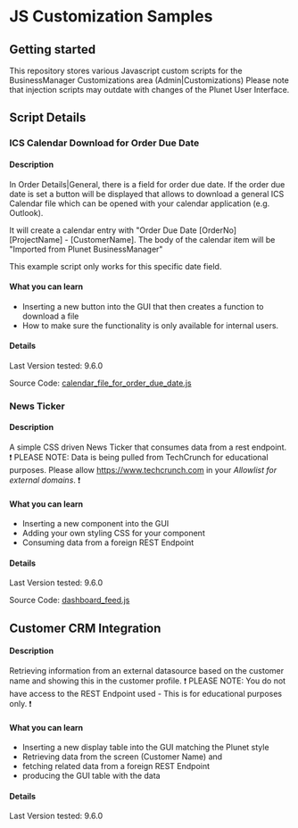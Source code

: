 # JS Customization Samples
## Getting started
This repository stores various Javascript custom scripts for the BusinessManager Customizations area (Admin|Customizations) Please note that injection scripts may outdate with changes of the Plunet User Interface.

## Script Details

### ICS Calendar Download for Order Due Date
#### Description
In Order Details|General, there is a field for order due date. If the order due date is set a button will be displayed that allows to download a general ICS Calendar file which can be opened with your calendar application (e.g. Outlook).

It will create a calendar entry with "Order Due Date [OrderNo] [ProjectName] - [CustomerName]. The body of the calendar item will be "Imported from Plunet BusinessManager"

This example script only works for this specific date field.

#### What you can learn
- Inserting a new button into the GUI that then creates a function to download a file
- How to make sure the functionality is only available for internal users.

#### Details
Last Version tested: 9.6.0

Source Code: [calendar_file_for_order_due_date.js](https://github.com/PlunetBusinessManager/JS-Customization-Samples/blob/main/calendar_file_for_order_due_date.js "calendar_file_for_order_due_date.js")

### News Ticker
#### Description
A simple CSS driven News Ticker that consumes data from a rest endpoint.
:exclamation: PLEASE NOTE: Data is being pulled from TechCrunch for educational purposes. Please allow https://www.techcrunch.com in your _Allowlist for external domains_. :exclamation:

#### What you can learn
- Inserting a new component into the GUI
- Adding your own styling CSS for your component
- Consuming data from a foreign REST Endpoint

#### Details
Last Version tested: 9.6.0

Source Code: [dashboard_feed.js](https://github.com/PlunetBusinessManager/JS-Customization-Samples/blob/main/dashboard_feed.js "dashboard_feed.js")

## Customer CRM Integration
#### Description
Retrieving information from an external datasource based on the customer name and showing this in the customer profile.
:exclamation: PLEASE NOTE: You do not have access to the REST Endpoint used - This is for educational purposes only. :exclamation:

#### What you can learn
- Inserting a new display table into the GUI matching the Plunet style
- Retrieving data from the screen (Customer Name) and
- fetching related data from a foreign REST Endpoint
- producing the GUI table with the data

#### Details
Last Version tested: 9.6.0
